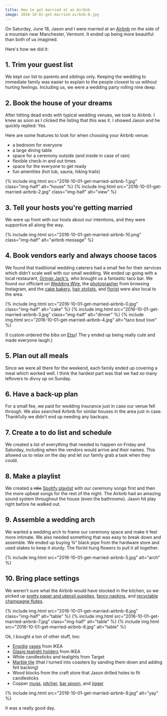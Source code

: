 ```yaml
---
title: How to get married at an Airbnb
image: 2016-10-01-get-married-airbnb-0.jpg
---
```


On Saturday, June 18, Jason and I were married at an [Airbnb](https://www.airbnb.com/) on the side of a mountain near Manchester, Vermont. It ended up being more beautiful than both of us imagined.

Here's how we did it:

## 1. Trim your guest list

We kept our list to parents and siblings only. Keeping the wedding to immediate family was easier to explain to the people closest to us without hurting feelings. Including us, we were a wedding party rolling nine deep.

## 2. Book the house of your dreams

After hitting dead ends with typical wedding venues, we took to Airbnb. I knew as soon as I clicked the listing that this was it. I showed Jason and he quickly replied: Yes.

Here are some features to look for when choosing your Airbnb venue:

- a bedroom for everyone
- a large dining table
- space for a ceremony outside (and inside in case of rain)
- flexible check-in and out times
- space for the everyone to get ready
- fun amenities (hot tub, sauna, hiking trails)

<div class="photos">
{% include img.html src="2016-10-01-get-married-airbnb-1.jpg" class="img-half" alt="house" %}
{% include img.html src="2016-10-01-get-married-airbnb-2.jpg" class="img-half" alt="view" %}
</div>

## 3. Tell your hosts you're getting married

We were up front with our hosts about our intentions, and they were supportive all along the way.

{% include img.html src="2016-10-01-get-married-airbnb-10.png" class="img-half" alt="airbnb message" %}

## 4. Book vendors early and always choose tacos

We found that traditional wedding caterers had a small fee for their services which didn't scale well with our small wedding. We ended up going with a local restaurant, [Gringo Jack's](http://gringojacks.com/), who brought us a fantastic taco bar. We found our officiant on [Wedding Wire](https://www.weddingwire.com/), the [photographer](http://www.lauraandreaharris.com/) from browsing Instagram, and the [cake bakery](https://www.mothermyricks.com/), [hair stylists](http://thehairretreat.com/), and [florist](http://bondvillebloomist.com/) were also local to the area.

<div class="photos">
{% include img.html src="2016-10-01-get-married-airbnb-0.jpg" class="img-half" alt="cake" %}
{% include img.html src="2016-10-01-get-married-airbnb-3.jpg" class="img-half" alt="dinner" %}
{% include img.html src="2016-10-01-get-married-airbnb-4.jpg" alt="taco bout love" %}
</div>

(I custom ordered the bibs on [Etsy](https://www.etsy.com/shop/SipHipHooray)! The y ended up being really cute and made everyone laugh.)

## 5. Plan out all meals

Since we were all there for the weekend, each family ended up covering a meal which worked well. I think the hardest part was that we had _so_ many leftovers to divvy up on Sunday.

## 6. Have a back-up plan

For a small fee, we paid for wedding insurance just in case our venue fell through. We also searched Airbnb for similar houses in the area just in case. Thankfully we didn't end up needing any backups.

## 7. Create a to do list and schedule

We created a list of everything that needed to happen on Friday and Saturday, including when the vendors would arrive and their names. This allowed us to relax on the day and let our family grab a task when they could.

## 8. Make a playlist

We created a ~~rdio~~ [Spotify playlist](https://open.spotify.com/user/katydecorah/playlist/6xPm2b74Rrdl7ipRpg58Mo) with our ceremony songs first and then the more upbeat songs for the rest of the night. The Airbnb had an amazing sound system throughout the house (even the bathrooms). Jason hit play right before he walked out.

## 9. Assemble a wedding arch

We wanted a wedding arch to frame our ceremony space and make it feel more intimate. We also needed something that was easy to break down and assemble. We ended up buying &frac34;" black pipe from the hardware store and used stakes to keep it sturdy. The florist hung flowers to pull it all together.

<div class="photos">
{% include img.html src="2016-10-01-get-married-airbnb-5.jpg" alt="arch" %}
</div>

## 10. Bring place settings

We weren't sure what the Airbnb would have stocked in the kitchen, so we picked up [pretty paper and utensil supplies](https://harlowandgrey.com/collections/goddess), [fancy napkins](http://amzn.to/2cEPtJE), and [recyclable champagne flutes](http://amzn.to/2cF3geA).

<div class="photos">
{% include img.html src="2016-10-01-get-married-airbnb-6.jpg" class="img-half" alt="table" %}
{% include img.html src="2016-10-01-get-married-airbnb-7.jpg" class="img-half" alt="table" %}
{% include img.html src="2016-10-01-get-married-airbnb-8.jpg" alt="table" %}
</div>

Ok, I bought a ton of other stuff, too:

- [Ensidig](http://www.ikea.com/us/en/catalog/products/10239888/) [vases](http://www.ikea.com/us/en/catalog/products/40233149/) from IKEA
- [Glasig tealight holders](http://www.ikea.com/us/en/catalog/products/00259141/) from IKEA
- White candlesticks and tealights from Target
- [Marble tile](http://amzn.to/2cEPXjb) (that I turned into coasters by sanding them down and adding felt backing)
- Wood blocks from the craft store that Jason drilled holes to fit candlesticks
- Copper [mugs](http://amzn.to/2dq4vyZ), [pitcher](http://www.potterybarn.com/products/copper-cocktail-pitcher/), [bar spoon](http://amzn.to/2daXach), and [jigger](http://amzn.to/2daXach)

<div class="photos">
{% include img.html src="2016-10-01-get-married-airbnb-9.jpg" alt="yay" %}
</div>

It was a really good day.
